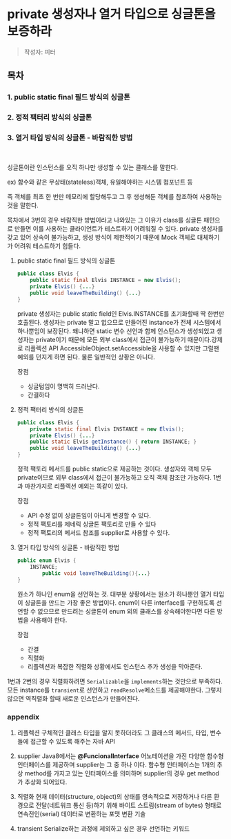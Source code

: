 # private 생성자나 열거 타입으로 싱글톤을 보증하라

> 작성자: 피터

## 목차
### 1. public static final 필드 방식의 싱글톤
### 2. 정적 팩터리 방식의 싱글톤
### 3. 열거 타입 방식의 싱글톤 - 바람직한 방법

<br/>

싱글톤이란 인스턴스를 오직 하나만 생성할 수 있는 클래스를 말한다. 

ex) 함수와 같은 무상태(stateless)객체, 유일해야하는 시스템 컴포넌트  등

즉 객체를 최초 한 번만 메모리에 할당해두고 그 후 생성해둔 객체를 참조하여 사용하는 것을 말한다.

목차에서 3번의 경우 바람직한 방법이라고 나와있는 그 이유가 class를 싱글톤 패턴으로 만들면 이를 사용하는 클라이언트가 테스트하기 어려워질 수 있다. private 생성자를 갖고 있어 상속이 불가능하고, 생성 방식이 제한적이기 때문에 Mock 객체로 대체하기가 어려워 테스트하기 힘들다.
<br/>

1. public static final 필드 방식의 싱글톤
    
    ```java
    public class Elvis {
    	public static final Elvis INSTANCE = new Elvis();
    	private Elvis() {...}
    	public void leaveTheBuilding() {...}
    }
    ```
    
    private 생성자는 public static field인 Elvis.INSTANCE를 초기화할때 딱 한번만 호출된다. 생성자는 private 말고 없으므로 만들어진 instance가 전체 시스템에서 하나뿐임이 보장된다. 왜냐하면 static 변수 선언과 함께 인스턴스가 생성되었고 생성자는 private이기 때문에 모든 외부 class에서 접근이 불가능하기 때문이다.강제로 리플렉션 API AccessibleObject.setAccessible을 사용할 수 있지만 그럴땐 예외를 던지게 하면 된다. 물론 일반적인 상황은 아니다. 
    
    장점
    
    - 싱글텀임이 명백히 드러난다.
    - 간결하다
2. 정적 팩터리 방식의 싱글톤
    
    ```java
    public class Elvis {
    	private static final Elvis INSTANCE = new Elvis();
    	private Elvis() {...}
    	public static Elvis getInstance() { return INSTANCE; }
    	public void leaveTheBuilding() {...}
    }
    ```
    
    정적 팩토리 메서드를 public static으로 제공하는 것이다. 생성자와 객체 모두 private이므로 외부 class에서 접근이 불가능하고 오직 객체 참조만 가능하다. 1번과 마찬가지로 리플렉션 예외는 똑같이 있다.
    
    장점
    
    - API 수정 없이 싱글톤임이 아니게 변경할 수 있다.
    - 정적 팩토리를 제네릭 싱글톤 팩토리로 만들 수 있다
    - 정적 팩토리의 메서드 참조를 supplier로 사용할 수 있다.
3. 열거 타입 방식의 싱글톤 - 바람직한 방법
    
    ```java
    public enum Elvis {
    	INSTANCE;
    		public void leaveTheBuilding(){...}
    }
    ```
    
    원소가 하나인 enum을 선언하는 것. 대부분 상황에서는 원소가 하나뿐인 열거 타입이 싱글톤을 만드는 가장 좋은 방법이다. enum이 다른 interface를 구현하도록 선언할 수 없으므로 만드려는 싱글톤이 enum 외의 클래스를 상속해야한다면 다른 방법을 사용해야 한다. 
    
    장점
    
    - 간결
    - 직렬화
    - 리플렉션과 복잡한 직렬화 상황에서도 인스턴스 추가 생성을 막아준다.

1번과 2번의 경우 직렬화하려면 `Serializable`을 `implements`하는 것만으로 부족하다.  모든 instance를 `transient`로 선언하고 `readResolve`메소드를 제공해야한다. 그렇지 않으면 역직렬화 할때 새로운 인스턴스가 만들어진다.

### appendix

1. 리플렉션
구체적인 클래스 타입을 알지 못하더라도 그 클래스의 메서드, 타입, 변수들에 접근할 수 있도록 해주는 자바 API

2. supplier
Java8에서는 **@FuncionalInterface** 어노테이션을 가진 다양한 함수형 인터페이스를 제공하며 supplier는 그 중 하나 이다. 함수형 인터페이스는 1개의 추상 method를 가지고 있는 인터페이스를 의미하며 supplier의 경우 get method가 추상화 되어있다. 
3. 직렬화
현재 데이터(structure, object)의 상태를 영속적으로 저장하거나 다른 환경으로 전달(네트워크 통신 등)하기 위해 바이트 스트림(stream of bytes) 형태로 연속전인(serial) 데이터로 변환하는 포맷 변환 기술
    
4. transient
Serialize하는 과정에 제외하고 싶은 경우 선언하는 키워드
